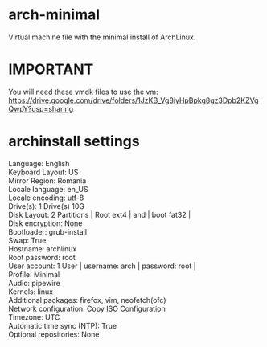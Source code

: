 # arch-minimal
Virtual machine file with the minimal install of ArchLinux.
# IMPORTANT
  You will need these vmdk files to use the vm: https://drive.google.com/drive/folders/1JzKB_Vg8iyHpBpkg8gz3Dpb2KZVgQwpY?usp=sharing 
# archinstall settings
  Language: English<br>
  Keyboard Layout: US<br>
  Mirror Region: Romania<br>
  Locale language: en_US<br>
  Locale encoding: utf-8<br>
  Drive(s): 1 Drive(s) 10G<br>
  Disk Layout: 2 Partitions | Root ext4 | and | boot fat32 |<br>
  Disk encryption: None<br>
  Bootloader: grub-install<br>
  Swap: True<br>
  Hostname: archlinux<br>
  Root password: root<br>
  User account: 1 User | username: arch | password: root |<br>
  Profile: Minimal<br>
  Audio: pipewire<br>
  Kernels: linux<br>
  Additional packages: firefox, vim, neofetch(ofc)<br>
  Network configuration: Copy ISO Configuration<br>
  Timezone: UTC<br>
  Automatic time sync (NTP): True<br>
  Optional repositories: None<br>
  
